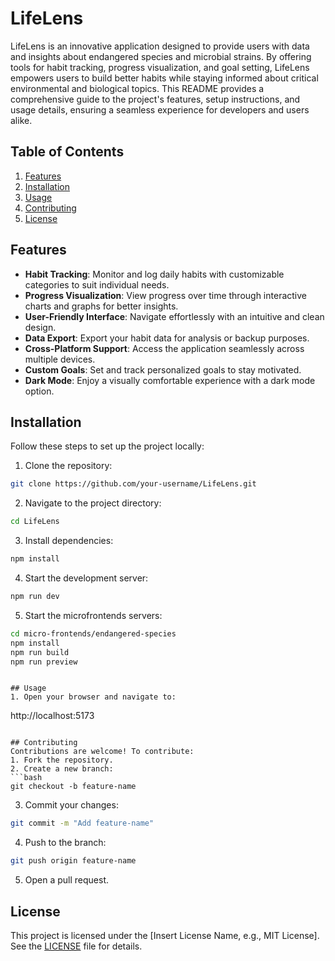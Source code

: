 # LifeLens

LifeLens is an innovative application designed to provide users with data and insights about endangered species and microbial strains. By offering tools for habit tracking, progress visualization, and goal setting, LifeLens empowers users to build better habits while staying informed about critical environmental and biological topics. This README provides a comprehensive guide to the project's features, setup instructions, and usage details, ensuring a seamless experience for developers and users alike.

## Table of Contents

1. [Features](#features)
2. [Installation](#installation)
3. [Usage](#usage)
4. [Contributing](#contributing)
5. [License](#license)

## Features

- **Habit Tracking**: Monitor and log daily habits with customizable categories to suit individual needs.
- **Progress Visualization**: View progress over time through interactive charts and graphs for better insights.
- **User-Friendly Interface**: Navigate effortlessly with an intuitive and clean design.
- **Data Export**: Export your habit data for analysis or backup purposes.
- **Cross-Platform Support**: Access the application seamlessly across multiple devices.
- **Custom Goals**: Set and track personalized goals to stay motivated.
- **Dark Mode**: Enjoy a visually comfortable experience with a dark mode option.

## Installation

Follow these steps to set up the project locally:

1. Clone the repository:

```bash
git clone https://github.com/your-username/LifeLens.git
```

2. Navigate to the project directory:

```bash
cd LifeLens
```

3. Install dependencies:

```bash
npm install
```

4. Start the development server:

```bash
npm run dev
```

5. Start the microfrontends servers:

```bash
cd micro-frontends/endangered-species
npm install
npm run build
npm run preview
```

```

## Usage
1. Open your browser and navigate to:
```

http://localhost:5173

````

## Contributing
Contributions are welcome! To contribute:
1. Fork the repository.
2. Create a new branch:
```bash
git checkout -b feature-name
````

3. Commit your changes:

```bash
git commit -m "Add feature-name"
```

4. Push to the branch:

```bash
git push origin feature-name
```

5. Open a pull request.

## License

This project is licensed under the [Insert License Name, e.g., MIT License]. See the [LICENSE](./LICENSE) file for details.

